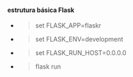 #### estrutura básica Flask

* > set FLASK_APP=flaskr
* > set FLASK_ENV=development
* > set FLASK_RUN_HOST=0.0.0.0
* > flask run